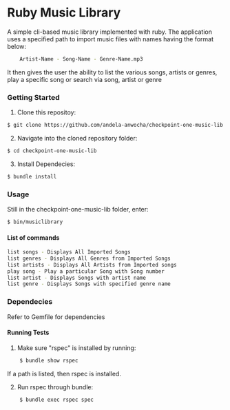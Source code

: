 # Ruby Music Library

A simple cli-based music library implemented with ruby. The application uses a specified path to import music files with names having the format below:

```sh
    Artist-Name - Song-Name - Genre-Name.mp3
```
It then gives the user the ability to list the various songs, artists or genres, play a specific song or search via song, artist or genre

### Getting Started
1. Clone this repositoy:
```sh
$ git clone https://github.com/andela-anwocha/checkpoint-one-music-lib.git
```

2. Navigate into the cloned repository folder:

```sh
$ cd checkpoint-one-music-lib
```

3. Install Dependecies:
```sh
$ bundle install
```

### Usage
Still in the checkpoint-one-music-lib folder, enter:
```sh
$ bin/musiclibrary
```

#### List of commands
```sh
list songs - Displays All Imported Songs
list genres - Displays All Genres from Imported Songs
list artists - Displays All Artists from Imported songs
play song - Play a particular Song with Song number
list artist - Displays Songs with artist name
list genre - Displays Songs with specified genre name
```
### Dependecies
Refer to Gemfile for dependencies

#### Running Tests
1. Make sure "rspec" is installed by running:
```sh
    $ bundle show rspec
```
If a path is listed, then rspec is installed.

2. Run rspec through bundle:
```sh
    $ bundle exec rspec spec
```

